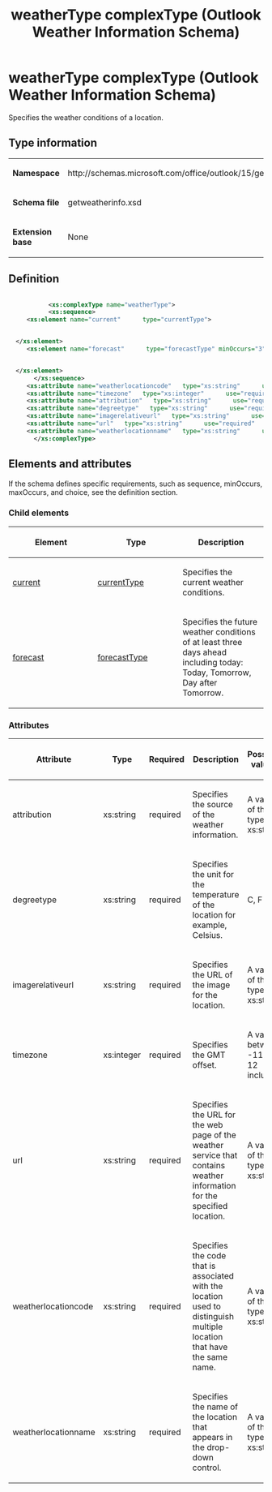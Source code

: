 ﻿---
title: weatherType complexType (Outlook Weather Information Schema)
TOCTitle: weatherType complexType
ms:assetid: b94d848e-868a-5d5e-ad82-39ed9bd5b357
ms:mtpsurl: https://msdn.microsoft.com/en-us/library/JJ230745(v=office.15)
ms:contentKeyID: 48485978
ms.date: 07/24/2014
mtps_version: v=office.15
dev_langs:
- xml
---

# weatherType complexType (Outlook Weather Information Schema)

Specifies the weather conditions of a location.

## Type information

<table>
<colgroup>
<col style="width: 50%" />
<col style="width: 50%" />
</colgroup>
<tbody>
<tr class="odd">
<td><p><strong>Namespace</strong></p></td>
<td><p>http://schemas.microsoft.com/office/outlook/15/getweatherinfo.xsd</p></td>
</tr>
<tr class="even">
<td><p><strong>Schema file</strong></p></td>
<td><p>getweatherinfo.xsd</p></td>
</tr>
<tr class="odd">
<td><p><strong>Extension base</strong></p></td>
<td><p>None</p></td>
</tr>
</tbody>
</table>

## Definition

``` xml

           <xs:complexType name="weatherType">
           <xs:sequence>
     <xs:element name="current"      type="currentType">


  </xs:element>  
     <xs:element name="forecast"      type="forecastType" minOccurs="3"     maxOccurs="unbounded"    >


  </xs:element>  
       </xs:sequence>
     <xs:attribute name="weatherlocationcode"   type="xs:string"      use="required"     />
     <xs:attribute name="timezone"   type="xs:integer"      use="required"     />
     <xs:attribute name="attribution"   type="xs:string"      use="required"     />
     <xs:attribute name="degreetype"   type="xs:string"      use="required"     />
     <xs:attribute name="imagerelativeurl"   type="xs:string"      use="required"     />
     <xs:attribute name="url"   type="xs:string"      use="required"     />
     <xs:attribute name="weatherlocationname"   type="xs:string"      use="required"     />
       </xs:complexType>
```

## Elements and attributes

If the schema defines specific requirements, such as sequence, minOccurs, maxOccurs, and choice, see the definition section.

### Child elements

<table>
<colgroup>
<col style="width: 33%" />
<col style="width: 33%" />
<col style="width: 33%" />
</colgroup>
<thead>
<tr class="header">
<th><p>Element</p></th>
<th><p>Type</p></th>
<th><p>Description</p></th>
</tr>
</thead>
<tbody>
<tr class="odd">
<td><p><a href="current-element-weathertype-complextype-outlook-weather-information-schema.md">current</a></p></td>
<td><p><a href="currenttype-complextype-outlook-weather-information-schema.md">currentType</a></p></td>
<td><p>Specifies the current weather conditions.</p></td>
</tr>
<tr class="even">
<td><p><a href="forecast-element-weathertype-complextype-outlook-weather-information-schema.md">forecast</a></p></td>
<td><p><a href="forecasttype-complextype-outlook-weather-information-schema.md">forecastType</a></p></td>
<td><p>Specifies the future weather conditions of at least three days ahead including today: Today, Tomorrow, Day after Tomorrow.</p></td>
</tr>
</tbody>
</table>

### Attributes

<table>
<colgroup>
<col style="width: 20%" />
<col style="width: 20%" />
<col style="width: 20%" />
<col style="width: 20%" />
<col style="width: 20%" />
</colgroup>
<thead>
<tr class="header">
<th><p>Attribute</p></th>
<th><p>Type</p></th>
<th><p>Required</p></th>
<th><p>Description</p></th>
<th><p>Possible values</p></th>
</tr>
</thead>
<tbody>
<tr class="odd">
<td><p>attribution</p></td>
<td><p>xs:string</p></td>
<td><p>required</p></td>
<td><p>Specifies the source of the weather information.</p></td>
<td><p>A value of the type xs:string</p></td>
</tr>
<tr class="even">
<td><p>degreetype</p></td>
<td><p>xs:string</p></td>
<td><p>required</p></td>
<td><p>Specifies the unit for the temperature of the location for example, Celsius.</p></td>
<td><p>C, F</p></td>
</tr>
<tr class="odd">
<td><p>imagerelativeurl</p></td>
<td><p>xs:string</p></td>
<td><p>required</p></td>
<td><p>Specifies the URL of the image for the location.</p></td>
<td><p>A value of the type xs:string</p></td>
</tr>
<tr class="even">
<td><p>timezone</p></td>
<td><p>xs:integer</p></td>
<td><p>required</p></td>
<td><p>Specifies the GMT offset.</p></td>
<td><p>A value between -11 and 12 inclusive</p></td>
</tr>
<tr class="odd">
<td><p>url</p></td>
<td><p>xs:string</p></td>
<td><p>required</p></td>
<td><p>Specifies the URL for the web page of the weather service that contains weather information for the specified location.</p></td>
<td><p>A value of the type xs:string</p></td>
</tr>
<tr class="even">
<td><p>weatherlocationcode</p></td>
<td><p>xs:string</p></td>
<td><p>required</p></td>
<td><p>Specifies the code that is associated with the location used to distinguish multiple location that have the same name.</p></td>
<td><p>A value of the type xs:string</p></td>
</tr>
<tr class="odd">
<td><p>weatherlocationname</p></td>
<td><p>xs:string</p></td>
<td><p>required</p></td>
<td><p>Specifies the name of the location that appears in the drop-down control.</p></td>
<td><p>A value of the type xs:string</p></td>
</tr>
</tbody>
</table>

